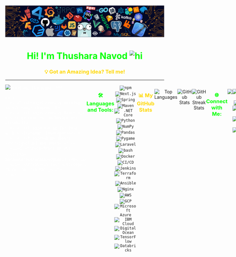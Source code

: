 <p align="center"><img src="https://raw.githubusercontent.com/KevinPatel04/KevinPatel04/master/header.png"></p>

<h1 align="center" style="color:#00FF00;">Hi! I'm Thushara Navod <img src="https://user-images.githubusercontent.com/1303154/88677602-1635ba80-d120-11ea-84d8-d263ba5fc3c0.gif" width="28px" alt="hi"></h1>
<h3 align="center" style="color:#FFD700;">💡 Got an Amazing Idea? Tell me!</h3>

<!-- Profile views and social badges -->


---

<!-- Adding animation to the right side of personal content -->
<div align="left" style="display: flex; justify-content: space-between;">
  <div style="color: #FFFFFF;">
    <img src="https://media.giphy.com/media/iY8CRBdQXODJSCERIr/giphy.gif" width="30px">&nbsp;***Hey, This is me...***

    <ul>
      <li>🔭 <strong>Currently working on:</strong> skygea</li>
      <li>🌱 <strong>Currently learning:</strong> reactnative/DevOps and Cloud</li>
      <li>🤝 <strong>Looking for help with:</strong>API Developers</li>
      <li>💬 <strong>Ask me about:</strong>Cluod and DevOps </li>
      <li>📫 <strong>Reach me at:</strong> padiwelathusharanavod@gmail.com</li>
      <li>⚡ <strong>Fun fact:</strong> I think I’m Iron Man 🤖</li>
    </ul>
  </div>

 

---

<!-- Languages and Tools Section -->
<h3 align="center" style="color: #00FF00;">🛠️ Languages and Tools:</h3>

 
<div align="center">
	<code><img width="50" src="https://raw.githubusercontent.com/marwin1991/profile-technology-icons/refs/heads/main/icons/npm.png" alt="npm" title="npm"/></code>
	<code><img width="50" src="https://raw.githubusercontent.com/marwin1991/profile-technology-icons/refs/heads/main/icons/next_js.png" alt="Next.js" title="Next.js"/></code>
	<code><img width="50" src="https://raw.githubusercontent.com/marwin1991/profile-technology-icons/refs/heads/main/icons/spring.png" alt="Spring" title="Spring"/></code>
	<code><img width="50" src="https://raw.githubusercontent.com/marwin1991/profile-technology-icons/refs/heads/main/icons/maven.png" alt="Maven" title="Maven"/></code>
	<code><img width="50" src="https://raw.githubusercontent.com/marwin1991/profile-technology-icons/refs/heads/main/icons/_net_core.png" alt=".NET Core" title=".NET Core"/></code>
	<code><img width="50" src="https://raw.githubusercontent.com/marwin1991/profile-technology-icons/refs/heads/main/icons/python.png" alt="Python" title="Python"/></code>
	<code><img width="50" src="https://raw.githubusercontent.com/marwin1991/profile-technology-icons/refs/heads/main/icons/numpy.png" alt="NumPy" title="NumPy"/></code>
	<code><img width="50" src="https://raw.githubusercontent.com/marwin1991/profile-technology-icons/refs/heads/main/icons/pandas.png" alt="Pandas" title="Pandas"/></code>
	<code><img width="50" src="https://raw.githubusercontent.com/marwin1991/profile-technology-icons/refs/heads/main/icons/pygame.png" alt="Pygame" title="Pygame"/></code>
	<code><img width="50" src="https://raw.githubusercontent.com/marwin1991/profile-technology-icons/refs/heads/main/icons/laravel.png" alt="Laravel" title="Laravel"/></code>
	<code><img width="50" src="https://raw.githubusercontent.com/marwin1991/profile-technology-icons/refs/heads/main/icons/bash.png" alt="bash" title="bash"/></code>
	<code><img width="50" src="https://raw.githubusercontent.com/marwin1991/profile-technology-icons/refs/heads/main/icons/docker.png" alt="Docker" title="Docker"/></code>
	<code><img width="50" src="https://raw.githubusercontent.com/marwin1991/profile-technology-icons/refs/heads/main/icons/ci_cd.png" alt="CI/CD" title="CI/CD"/></code>
	<code><img width="50" src="https://raw.githubusercontent.com/marwin1991/profile-technology-icons/refs/heads/main/icons/jenkins.png" alt="Jenkins" title="Jenkins"/></code>
	<code><img width="50" src="https://raw.githubusercontent.com/marwin1991/profile-technology-icons/refs/heads/main/icons/terraform.png" alt="Terraform" title="Terraform"/></code>
	<code><img width="50" src="https://raw.githubusercontent.com/marwin1991/profile-technology-icons/refs/heads/main/icons/ansible.png" alt="Ansible" title="Ansible"/></code>
	<code><img width="50" src="https://raw.githubusercontent.com/marwin1991/profile-technology-icons/refs/heads/main/icons/nginx.png" alt="Nginx" title="Nginx"/></code>
	<code><img width="50" src="https://raw.githubusercontent.com/marwin1991/profile-technology-icons/refs/heads/main/icons/aws.png" alt="AWS" title="AWS"/></code>
	<code><img width="50" src="https://raw.githubusercontent.com/marwin1991/profile-technology-icons/refs/heads/main/icons/gcp.png" alt="GCP" title="GCP"/></code>
	<code><img width="50" src="https://raw.githubusercontent.com/marwin1991/profile-technology-icons/refs/heads/main/icons/microsoft_azure.png" alt="Microsoft Azure" title="Microsoft Azure"/></code>
	<code><img width="50" src="https://raw.githubusercontent.com/marwin1991/profile-technology-icons/refs/heads/main/icons/ibm_cloud.png" alt="IBM Cloud" title="IBM Cloud"/></code>
	<code><img width="50" src="https://raw.githubusercontent.com/marwin1991/profile-technology-icons/refs/heads/main/icons/digital_ocean.png" alt="Digital Ocean" title="Digital Ocean"/></code>
	<code><img width="50" src="https://raw.githubusercontent.com/marwin1991/profile-technology-icons/refs/heads/main/icons/tensorflow.png" alt="TensorFlow" title="TensorFlow"/></code>
	<code><img width="50" src="https://raw.githubusercontent.com/marwin1991/profile-technology-icons/refs/heads/main/icons/databricks.png" alt="Databricks" title="Databricks"/></code>
</div>





<!-- GitHub Stats Section -->
<h3 align="center" style="color:#FFD700;">📊 My GitHub Stats</h3>

<p align="center">
  <!-- GitHub Top Languages -->
  <img src="https://github-readme-stats.vercel.app/api/top-langs/?username=thusharanavod123&layout=compact&theme=tokyonight&title_color=00FF00&text_color=FFFFFF&bg_color=000000" alt="Top Languages" />
</p>

<p align="center">
  <!-- GitHub Stats -->
  <img src="https://github-readme-stats.vercel.app/api?username=thusharanavod123&show_icons=true&theme=dark&locale=en" alt="GitHub Stats" />
</p>

<p align="center">
  <!-- GitHub Streak Stats -->
  <img src="https://github-readme-streak-stats.herokuapp.com/?user=thusharanavod123&theme=dark" alt="GitHub Streak Stats" />
</p>

---

<!-- Social Media Links -->
<h3 align="center" style="color: #00FF00;">🌐 Connect with Me:</h3>


 
  


 
<p align="center">
  <img src="https://github.com/thompsonemerson/thompsonemerson/raw/master/cover-thompson.png" height="200"/>
</p>
<!--icons and links-->
<p align="center">
<a href="https://www.linkedin.com/in/thushara-navod-padiwela-ab8194329/" target="blank"><img align="center" src="https://user-images.githubusercontent.com/88904952/234979284-68c11d7f-1acc-4f0c-ac78-044e1037d7b0.png" alt="linkedin" height="50" width="50" /></a>
<a href="https://twitter.com/1010nishant" target="blank"><img align="center" src="https://user-images.githubusercontent.com/88904952/234980676-61bfb021-ecc8-48f7-88e6-34c1b06c4a58.png" alt="twitter" height="50" width="50" /></a> 
<a href="https://www.instagram.com/nishant.jangir.1010/" target="blank"><img align="center" src="https://user-images.githubusercontent.com/88904952/234981169-2dd1e58f-4b7e-468c-8213-034ba62156c3.png" alt="instagram" height="50" width="50" /></a>
<a href="https://1010nishant.hashnode.dev/" target="blank"><img align="center" src="https://user-images.githubusercontent.com/88904952/234982196-562aea17-5532-4550-8c08-1c7cb994a541.png" alt="hashnode" height="50" width="50" /></a>
<a href="https://discordapp.com/users/957722095381540874" target="blank"><img align="center" src="https://user-images.githubusercontent.com/88904952/234982627-019fd336-6248-453c-9b05-97c13fd1d207.png" alt="discord" height="50" width="50" /></a>
  


<br>

<!-- ![souvik's Github Stats](https://github-readme-stats.vercel.app/api?username=devSouvik&show_icons=true&title_color=fff&icon_color=79ff97&text_color=9f9f9f&bg_color=151515) -->





---

